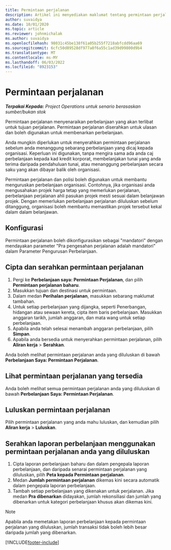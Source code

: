 ```yaml
---
title: Permintaan perjalanan
description: Artikel ini menyediakan maklumat tentang permintaan perjalanan.
author: suvaidya
ms.date: 10/01/2020
ms.topic: article
ms.reviewer: johnmichalak
ms.author: suvaidya
ms.openlocfilehash: 98031c45be138f61a05b255f7218abfcdd96aa69
ms.sourcegitcommit: 6cfc50d89528df977a8f6a55c1ad39d99800d9b4
ms.translationtype: MT
ms.contentlocale: ms-MY
ms.lasthandoff: 06/03/2022
ms.locfileid: "8923153"
---
```

# <a name="travel-requisitions"></a>Permintaan perjalanan

_**Terpakai Kepada:** Project Operations untuk senario berasaskan sumber/bukan stok_

Permintaan perjalanan menyenaraikan perbelanjaan yang akan terlibat untuk tujuan perjalanan. Permintaan perjalanan diserahkan untuk ulasan dan boleh digunakan untuk membenarkan perbelanjaan.

Anda mungkin diperlukan untuk menyerahkan permintaan perjalanan sebelum anda menanggung sebarang perbelanjaan yang dicaj kepada organisasi. Keperluan ini digunakan, tanpa mengira sama ada anda caj perbelanjaan kepada kad kredit korporat, membelanjakan tunai yang anda terima daripada pendahuluan tunai, atau menanggung perbelanjaan secara saku yang akan dibayar balik oleh organisasi.

Permintaan perjalanan dan polisi boleh digunakan untuk membantu menguruskan perbelanjaan organisasi. Contohnya, jika organisasi anda mengusahakan projek harga tetap yang memerlukan perjalanan, perbelanjaan perjalanan ahli pasukan projek mesti sesuai dalam belanjawan projek. Dengan memerlukan perbelanjaan perjalanan diluluskan sebelum ditanggung, organisasi boleh membantu memastikan projek tersebut kekal dalam dalam belanjawan.

## <a name="configuration"></a>Konfigurasi 

Permintaan perjalanan boleh dikonfigurasikan sebagai "mandatori" dengan mendayakan parameter "Pra pengesahan perjalanan adalah mandatori" dalam Parameter Pengurusan Perbelanjaan. 

## <a name="create-and-submit-a-travel-requisition"></a>Cipta dan serahkan permintaan perjalanan

1. Pergi ke **Perbelanjaan saya: Permintaan Perjalanan**, dan pilih **Permintaan perjalanan baharu**.
2. Masukkan tujuan dan destinasi untuk permintaan.
3. Dalam medan  **Perihalan perjalanan**, masukkan sebarang maklumat tambahan. 
4. Untuk setiap perbelanjaan yang dijangka, seperti Penerbangan, hidangan atau sewaan kereta, cipta item baris perbelanjaan. Masukkan anggaran tarikh, jumlah anggaran, dan mata wang untuk setiap perbelanjaan. 
5. Apabila anda telah selesai menambah anggaran perbelanjaan, pilih **Simpan**.
6. Apabila anda bersedia untuk menyerahkan permintaan perjalanan, pilih **Aliran kerja** > **Serahkan**.

Anda boleh melihat permintaan perjalanan anda yang diluluskan di bawah **Perbelanjaan Saya: Permintaan Perjalanan**. 

## <a name="view-available-travel-requisitions"></a>Lihat permintaan perjalanan yang tersedia

Anda boleh melihat semua permintaan perjalanan anda yang diluluskan di bawah **Perbelanjaan Saya: Permintaan Perjalanan**.

## <a name="approve-travel-requisitions"></a>Luluskan permintaan perjalanan

Pilih permintaan perjalanan yang anda mahu luluskan, dan kemudian pilih **Aliran kerja** > **Luluskan**.  

## <a name="submit-an-expense-report-using-your-approved-travel-requisition"></a>Serahkan laporan perbelanjaan menggunakan permintaan perjalanan anda yang diluluskan

1. Cipta laporan perbelanjaan baharu dan dalam pengepala laporan perbelanjaan, dan daripada senarai permintaan perjalanan yang diluluskan, pilih **Peta kepada Permintaan perjalanan**.
2. Medan **Jumlah permintaan perjalanan** dikemas kini secara automatik dalam pengepala laporan perbelanjaan.
3. Tambah setiap perbelanjaan yang dikenakan untuk perjalanan. Jika medan **Pra dibenarkan** didayakan, jumlah rekonsiliasi dan jumlah yang dibenarkan untuk kategori perbelanjaan khusus akan dikemas kini.

> [!NOTE]
> Apabila anda memetakan laporan perbelanjaan kepada permintaan perjalanan yang diluluskan, jumlah transaksi tidak boleh lebih besar daripada jumlah yang dibenarkan. 


[!INCLUDE[footer-include](../includes/footer-banner.md)]